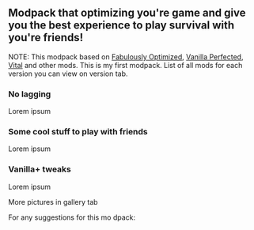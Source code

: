 ## Modpack that optimizing you're game and give you the best experience to play survival with you're friends!
NOTE: This modpack based on [Fabulously Optimized](https://modrinth.com/modpack/fabulously-optimized), [Vanilla Perfected](https://modrinth.com/modpack/vanilla-perfected), [Vital](https://modrinth.com/modpack/vital) and other mods. This is my first modpack. List of all mods for each version you can view on version tab.

### No lagging 
Lorem ipsum

### Some cool stuff to play with friends 
Lorem ipsum 


### Vanilla+ tweaks
Lorem ipsum 


More pictures in gallery tab

For any suggestions for this mo
dpack:
